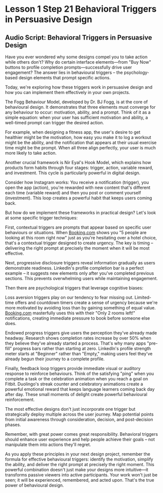 # **Lesson 1 Step 21 Behavioral Triggers in Persuasive Design**

## **Audio Script: Behavioral Triggers in Persuasive Design**

Have you ever wondered why some designs compel you to take action while others don't? Why do certain interface elements—from "Buy Now" buttons to profile completion prompts—successfully drive user engagement? The answer lies in behavioural triggers – the psychology-based design elements that prompt specific actions.

Today, we're exploring how these triggers work in persuasive design and how you can implement them effectively in your own projects.

The Fogg Behaviour Model, developed by Dr. BJ Fogg, is at the core of behavioural design. It demonstrates that three elements must converge for any behaviour to occur: motivation, ability, and a prompt. Think of it as a simple equation: when your user has sufficient motivation and ability, a well-timed prompt can trigger the desired action.

For example, when designing a fitness app, the user's desire to get healthier might be the motivation, how easy you make it to log a workout might be the ability, and the notification that appears at their usual exercise time might be the prompt. When all three align perfectly, your user is much more likely to take action.

Another crucial framework is Nir Eyal's Hook Model, which explains how products form habits through four stages: trigger, action, variable reward, and investment. This cycle is particularly powerful in digital design.

Consider how Instagram works: You receive a notification (trigger), you open the app (action), you're rewarded with new content that's different each time (variable reward) and then you post or comment yourself (investment). This loop creates a powerful habit that keeps users coming back.

But how do we implement these frameworks in practical design? Let's look at some specific trigger techniques:

First, contextual triggers are prompts that appear based on specific user behaviours or situations. When [Booking.com](http://Booking.com) shows you "5 people are looking at this room right now" just as you're hesitating over a hotel choice, that's a contextual trigger designed to create urgency. The key is timing – delivering the right prompt at precisely the moment when it will be most effective.

Next, progressive disclosure triggers reveal information gradually as users demonstrate readiness. LinkedIn's profile completion bar is a perfect example – it suggests new elements only after you've completed previous sections. This prevents overwhelming users while maintaining engagement.

Then there are psychological triggers that leverage cognitive biases:

Loss aversion triggers play on our tendency to fear missing out. Limited-time offers and countdown timers create a sense of urgency because we're more motivated by avoiding loss than by gaining something of equal value. [Booking.com](http://Booking.com) masterfully uses this with their "Only 2 rooms left\!" notifications, creating immediate pressure to book before someone else does.

Endowed progress triggers give users the perception they've already made headway. Research shows completion rates increase by over 50% when they believe they've already started a process. That's why many apps "pre-fill" progress bars rather than starting at zero. LinkedIn's profile strength meter starts at "Beginner" rather than "Empty," making users feel they've already begun their journey to a complete profile.

Finally, feedback loop triggers provide immediate visual or auditory response to reinforce behaviours. Think of the satisfying "ping" when you complete a task or the celebration animation when you reach a goal on Fitbit. Duolingo's streak counter and celebratory animations create a powerful emotional reward that keeps language learners coming back day after day. These small moments of delight create powerful behavioural reinforcement.

The most effective designs don't just incorporate one trigger but strategically deploy multiple across the user journey. Map potential points from initial awareness through consideration, decision, and post-decision phases.

Remember, with great power comes great responsibility. Behavioral triggers should enhance user experience and help people achieve their goals – not manipulate them into actions they'll regret.

As you apply these principles in your next design project, remember the formula for effective behavioural triggers: identify the motivation, simplify the ability, and deliver the right prompt at precisely the right moment. This powerful combination doesn't just make your designs more intuitive—it transforms passive viewers into active participants. Your work won't just be seen; it will be experienced, remembered, and acted upon. That's the true power of behavioural design.


